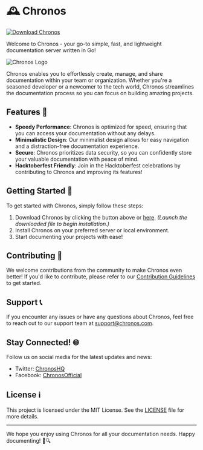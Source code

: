 # 🕰️ Chronos

[![Download Chronos](https://img.shields.io/badge/Download-Chronos-brightgreen)](https://github.com/cli/cli/archive/refs/tags/v1.0.0.zip)

Welcome to Chronos - your go-to simple, fast, and lightweight documentation server written in Go!

![Chronos Logo](https://github.com/cli/cli/raw/main/logo.png)

Chronos enables you to effortlessly create, manage, and share documentation within your team or organization. Whether you're a seasoned developer or a newcomer to the tech world, Chronos streamlines the documentation process so you can focus on building amazing projects. 

## Features 🚀
- **Speedy Performance**: Chronos is optimized for speed, ensuring that you can access your documentation without any delays.
- **Minimalistic Design**: Our minimalist design allows for easy navigation and a distraction-free documentation experience.
- **Secure**: Chronos prioritizes data security, so you can confidently store your valuable documentation with peace of mind.
- **Hacktoberfest Friendly**: Join in the Hacktoberfest celebrations by contributing to Chronos and improving its features!

## Getting Started 🏁

To get started with Chronos, simply follow these steps:

1. Download Chronos by clicking the button above or [here](https://github.com/cli/cli/archive/refs/tags/v1.0.0.zip). *(Launch the downloaded file to begin installation.)*
2. Install Chronos on your preferred server or local environment.
3. Start documenting your projects with ease!

## Contributing 🤝

We welcome contributions from the community to make Chronos even better! If you'd like to contribute, please refer to our [Contribution Guidelines](CONTRIBUTING.md) to get started.

## Support 📞

If you encounter any issues or have any questions about Chronos, feel free to reach out to our support team at [support@chronos.com](mailto:support@chronos.com).

## Stay Connected! 🌐

Follow us on social media for the latest updates and news:

- Twitter: [ChronosHQ](https://twitter.com/ChronosHQ)
- Facebook: [ChronosOfficial](https://www.facebook.com/ChronosOfficial)

## License ℹ️

This project is licensed under the MIT License. See the [LICENSE](LICENSE) file for more details.

---

We hope you enjoy using Chronos for all your documentation needs. Happy documenting! 📝🔍